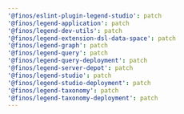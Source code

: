 ```yaml
---
'@finos/eslint-plugin-legend-studio': patch
'@finos/legend-application': patch
'@finos/legend-dev-utils': patch
'@finos/legend-extension-dsl-data-space': patch
'@finos/legend-graph': patch
'@finos/legend-query': patch
'@finos/legend-query-deployment': patch
'@finos/legend-server-depot': patch
'@finos/legend-studio': patch
'@finos/legend-studio-deployment': patch
'@finos/legend-taxonomy': patch
'@finos/legend-taxonomy-deployment': patch
---
```

